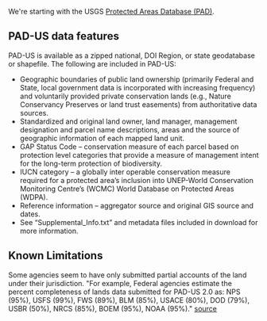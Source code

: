 We're starting with the USGS [Protected Areas Database (PAD)](https://www.usgs.gov/core-science-systems/science-analytics-and-synthesis/gap/science/pad-us-data-overview?qt-science_center_objects=0#qt-science_center_objects).

## PAD-US data features

PAD-US is available as a zipped national, DOI Region, or state geodatabase or shapefile. The following are included in PAD-US:

* Geographic boundaries of public land ownership (primarily Federal and State, local government data is incorporated with increasing frequency) and voluntarily provided private conservation lands (e.g., Nature Conservancy Preserves or land trust easements) from authoritative data sources.
* Standardized and original land owner, land manager, management designation and parcel name descriptions, areas and the source of geographic information of each mapped land unit.
* GAP Status Code – conservation measure of each parcel based on protection level categories that provide a measure of management intent for the long-term protection of biodiversity.
* IUCN category – a globally inter operable conservation measure required for a protected area’s inclusion into UNEP-World Conservation Monitoring Centre’s (WCMC) World Database on Protected Areas (WDPA).
* Reference information – aggregator source and original GIS source and dates.
* See “Supplemental_Info.txt” and metadata files included in download for more information.

## Known Limitations

Some agencies seem to have only submitted partial accounts of the land under their jurisdiction. "For example, Federal agencies estimate the percent completeness of lands data submitted for PAD-US 2.0 as: NPS (95%), USFS (99%), FWS (89%), BLM (85%), USACE (80%), DOD (79%), USBR (50%), NRCS (85%), BOEM (95%), NOAA (95%)." [source](https://www.sciencebase.gov/catalog/file/get/5b030c7ae4b0da30c1c1d6de?f=__disk__27/0c/5d/270c5df419901e7060f0a4d08076a6ff6d8889bd&transform=1&allowOpen=true#Data%20Quality%20Information)

